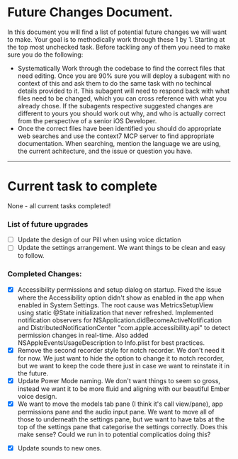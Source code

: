 # Future Changes Document.&#x20;

In this document you will find a list of potential future changes we will want to make. Your goal is to methodically work through these 1 by 1. Starting at the top most unchecked task. Before tackling any of them you need to make sure you do the following:

* Systematically Work through the codebase to find the correct files that need editing. Once you are 90% sure you will deploy a subagent with no context of this and ask them to do the same task with no techincal details provided to it. This subagent will need to respond back with what files need to be changed, which you can cross reference with what you already chose. If the subagents respective suggested changes are different to yours you should work out why, and who is actually correct from the perspective of a senior iOS Developer.&#x20;
* Once the correct files have been identified you should do appropriate web searches and use the context7 MCP server to find appropriate documentation. When searching, mention the language we are using, the current achitecture, and the issue or question you have.&#x20;

***

# Current task to complete

None - all current tasks completed!&#x20;

### List of future upgrades

* [ ] Update the design of our Pill when using voice dictation
* [ ] Update the settings arrangement. We want things to be clean and easy to follow.&#x20;

### Completed Changes:

* [x] Accessibility permissions and setup dialog on startup. Fixed the issue where the Accessibility option didn't show as enabled in the app when enabled in System Settings. The root cause was MetricsSetupView using static @State initialization that never refreshed. Implemented notification observers for NSApplication.didBecomeActiveNotification and DistributedNotificationCenter "com.apple.accessibility.api" to detect permission changes in real-time. Also added NSAppleEventsUsageDescription to Info.plist for best practices.
* [x] Remove the second recorder style for notch recorder. We don't need it for now. We just want to hide the option to change it to notch recorder, but we want to keep the code there just in case we want to reinstate it in the future.
* [x] Update Power Mode naming. We don't want things to seem so gross, instead we want it to be more fluid and aligning with our beautiful Ember voice design.
* [x] We want to move the models tab pane (I think it's call view/pane), app permissions pane and the audio input pane. We want to move all of those to underneath the settings pane, but we want to have tabs at the top of the settings pane that categorise the settings correctly. Does this make sense? Could we run in to potential complicatios doing this?&#x20;

- [x] Update sounds to new ones.&#x20;

